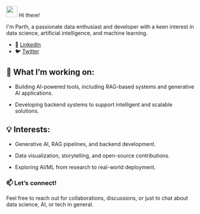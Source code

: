 <img src="https://media.giphy.com/media/hvRJCLFzcasrR4ia7z/giphy.gif" width="30px"/> Hi there! 

I'm Parth, a passionate data enthusiast and developer with a keen interest in data science, artificial intelligence, and machine learning.

- 💼 [LinkedIn](https://www.linkedin.com/in/parth-rana-927254208/)
- 🐦 [Twitter](https://x.com/parth_4_xo)

 
## 🔭 What I’m working on:
- Building AI-powered tools, including RAG-based systems and generative AI applications.

- Developing backend systems to support intelligent and scalable solutions.

## 💡 Interests:
- Generative AI, RAG pipelines, and backend development.

- Data visualization, storytelling, and open-source contributions.

- Exploring AI/ML from research to real-world deployment.

### 📫 Let’s connect!
Feel free to reach out for collaborations, discussions, or just to chat about data science, AI, or tech in general.
